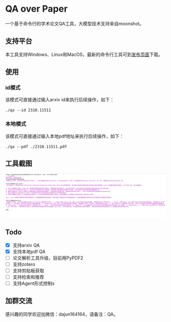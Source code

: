 # QA over Paper

一个基于命令行的学术论文QA工具，大模型技术支持来自moonshot。

## 支持平台 

本工具支持Windows、Linux和MacOS，最新的命令行工具可到[发布页面](https://github.com/mcgrady20150318/qa/releases/tag/v0.1.7)下载。

## 使用

### id模式

该模式可直接通过输入arxiv id来执行后续操作，如下：

`./qa --id 2310.11511`

### 本地模式

该模式可直接通过输入本地pdf地址来执行后续操作，如下：

`./qa --pdf ./2310.11511.pdf`

## 工具截图

![demo](./assets/demo.png)

## Todo

- [x] 支持arxiv QA
- [x] 支持本地pdf QA
- [ ] 论文解析工具升级，目前用PyPDF2
- [ ] 支持zotero
- [ ] 支持剪贴板获取
- [ ] 支持检索和推荐
- [ ] 支持Agent形式控制s

## 加群交流

感兴趣的同学欢迎加微信：dajun164164，请备注：QA。